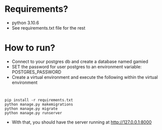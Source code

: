 # Requirements?
 - python 3.10.6
 - See requirements.txt file for the rest

# How to run?
 - Connect to your postgres db and create a database named gamied
 - SET the password for user postgres to an environment variable: POSTGRES_PASSWORD
 - Create a virtual environment and execute the following within the virtual environment
```


pip install -r requirements.txt
python manage.py makemigrations
python manage.py migrate
python manage.py runserver
```

 - With that, you should have the server running at http://127.0.0.1:8000
